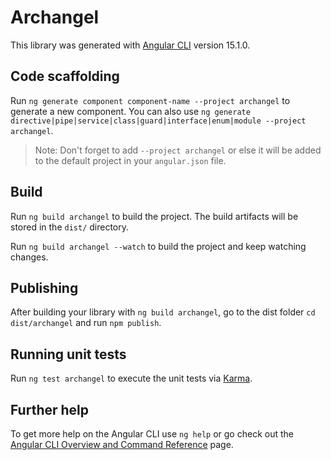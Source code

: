 # Archangel

This library was generated with [Angular CLI](https://github.com/angular/angular-cli) version 15.1.0.

## Code scaffolding

Run `ng generate component component-name --project archangel` to generate a new component. You can also use `ng generate directive|pipe|service|class|guard|interface|enum|module --project archangel`.
> Note: Don't forget to add `--project archangel` or else it will be added to the default project in your `angular.json` file. 

## Build

Run `ng build archangel` to build the project. The build artifacts will be stored in the `dist/` directory.

Run `ng build archangel --watch` to build the project and keep watching changes.

## Publishing

After building your library with `ng build archangel`, go to the dist folder `cd dist/archangel` and run `npm publish`.

## Running unit tests

Run `ng test archangel` to execute the unit tests via [Karma](https://karma-runner.github.io).

## Further help

To get more help on the Angular CLI use `ng help` or go check out the [Angular CLI Overview and Command Reference](https://angular.io/cli) page.
